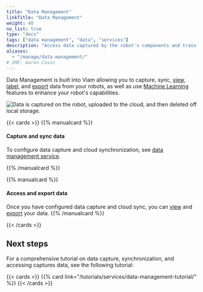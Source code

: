 ```yaml
---
title: "Data Management"
linkTitle: "Data Management"
weight: 40
no_list: true
type: "docs"
tags: ["data management", "data", "services"]
description: "Access data captured by the robot's components and train image classification and object detection models on the data."
aliases:
  - "/manage/data-management/"
# SME: Aaron Casas
---
```


Data Management is built into Viam allowing you to capture, sync, [view](view/), [label](label/), and [export](export/) data from your robots, as well as use [Machine Learning](/manage/ml/) features to enhance your robot's capabilities.

![Data is captured on the robot, uploaded to the cloud, and then deleted off local storage.](/manage/data/data_management.png)

{{< cards >}}
{{% manualcard %}}

<h4>Capture and sync data</h4>
<p>To configure data capture and cloud synchronization, see <a href="../../services/data/">data management service</a>.</p>
{{% /manualcard %}}

{{% manualcard %}}

<h4>Access and export data</h4>
Once you have configured data capture and cloud sync, you can <a href="/manage/data/view/">view</a> and <a href="/manage/data/export/">export</a> your data.
{{% /manualcard %}}

{{< /cards >}}

## Next steps

For a comprehensive tutorial on data capture, synchronization, and accessing captures data, see the following tutorial:

{{< cards >}}
{{% card link="/tutorials/services/data-management-tutorial/" %}}
{{< /cards >}}
